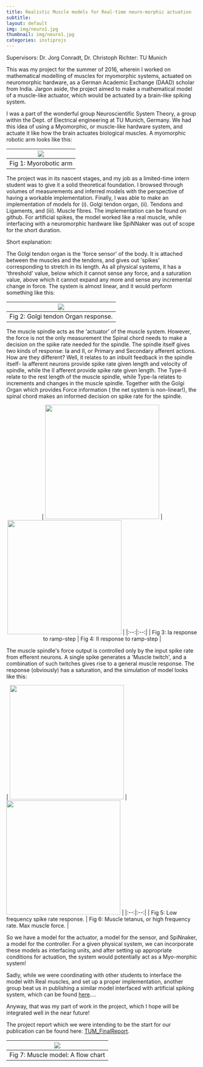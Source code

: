 ```yaml
---
title: Realistic Muscle models for Real-time neuro-morphic actuation
subtitle: 
layout: default
img: img/neuro1.jpg
thumbnail: img/neuro1.jpg
categories: instiprojs
---
```


Supervisors: Dr. Jorg Conradt, Dr. Christoph Richter: TU Munich

This was my project for the summer of 2016, wherein I worked on mathematical modelling of muscles for myomorphic systems, actuated on neuromorphic hardware, as a German Academic Exchange (DAAD) scholar from India. Jargon aside, the project aimed to make a mathematical model of a muscle-like actuator, which would be actuated by a brain-like spiking system.

I was a part of the wonderful group Neuroscientific System Theory, a group within the Dept. of Electrical engineering at TU Munich, Germany. We had this idea of using a Myomorphic, or muscle-like hardware system, and actuate it like how the brain actuates biological muscles. A myomorphic robotic arm looks like this:

|![](https://roboy.org/wp-content/uploads/2019/10/MyoroboticsArm_muscles_web.jpg)|
|:-:|
|Fig 1: Myorobotic arm |

The project was in its nascent stages, and my job as a limited-time intern student was to give it a solid theoretical foundation. I browsed through volumes of measurements and inferred models with the perspective of having a workable implementation. Finally, I was able to make an implementation of models for (i). Golgi tendon organ, (ii). Tendons and Ligaments, and (iii). Muscle fibres. The implementation can be found on github. For artificial spikes, the model worked like a real muscle, while interfacing with a neuromorphic hardware like SpiNNaker was out of scope for the short duration.

Short explanation:

The Golgi tendon organ is the 'force sensor' of the body. It is attached between the muscles and the tendons, and gives out 'spikes' corresponding to stretch in its length. As all physical systems, it has a 'threshold' value, below which it cannot sense any force, and a saturation value, above which it cannot expand any more and sense any incremental change in force. The system is almost linear, and it would perform something like this:

|![]({{site.url}}/img/neuro2.jpg)|
|:--:|
|Fig 2: Golgi tendon Organ response.|

The muscle spindle acts as the 'actuator' of the muscle system. However, the force is not the only measurement the Spinal chord needs to make a decision on the spike rate needed for the spindle. The spindle itself gives two kinds of response: Ia and II, or Primary and Secondary afferent actions. How are they different? Well, it relates to an inbuilt feedback in the spindle itself- Ia afferent neurons provide spike rate given length and velocity of spindle, while the II afferent provide spike rate given length. The Type-II relate to the rest length of the muscle spindle, while Type-Ia relates to increments and changes in the muscle spindle. Together with the Golgi Organ which provides Force information ( the net system is non-linear!), the spinal chord makes an informed decision on spike rate for the spindle.

<center>
| <img src = "{{site.url}}/img/neuro_ia.jpg" width="300"> | <img src="{{site.url}}/img/neuro_ii.jpg" width="300"> |
|:--:|:--:|
| Fig 3: Ia response to ramp-step | Fig 4: II response to ramp-step |
</center>

The muscle spindle's force output is controlled only by the input spike rate from efferent neurons. A single spike generates a 'Muscle twitch', and a combination of such twitches gives rise to a general muscle response. The response (obviously) has a saturation, and the simulation of model looks like this:

<centre>
| <img src = "{{site.url}}/img/neuro_low.jpg" width="300"> | <img src="{{site.url}}/img/neuro_high.jpg" width="300"> |
|:--:|:--:|
| Fig 5: Low frequency spike rate response. | Fig 6: Muscle tetanus, or high frequency rate. Max muscle force. |
</centre>

So we have a model for the actuator, a model for the sensor, and SpiNnaker, a model for the controller. For a given physical system, we can incorporate these models as interfacing units, and after setting up appropriate conditions for actuation, the system would potentially act as a Myo-morphic system!

Sadly, while we were coordinating with other students to interface the model with Real muscles, and set up a proper implementation, another group beat us in publishing a similar model interfaced with artificial spiking system, which can be found [here](https://www.frontiersin.org/articles/10.3389/fnins.2017.00341/full)....

Anyway, that was my part of work in the project, which I hope will be integrated well in the near future!

The project report which we were intending to be the start for our publication can be found here: [TUM_FinalReport](https://mediatum.ub.tum.de/doc/1324772/file.pdf).

|![]({{site.url}}/img/neuro1.jpg)|
|:--:|
|Fig 7: Muscle model: A flow chart|

